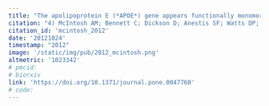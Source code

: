 ```yaml
---
title: "The apolipoprotein E (*APOE*) gene appears functionally monomorphic in chimpanzees (*Pan troglodytes*)"
citation: "4) McIntosh AM; Bennett C; Dickson D; Anestis SF; Watts DP; **Webster TH**; Fontenot MB; Bradley BJ. 2012. The apolipoprotein E (*APOE*) gene appears functionally monomorphic in chimpanzees (*Pan troglodytes*). *PLoS ONE* 7(10): e47760."
citation_id: 'mcintosh_2012'
date: '20121024'
timestamp: "2012"
image: '/static/img/pub/2012_mcintosh.png'
altmetric: '1023342'
# pmcid:
# biorxiv
link: 'https://doi.org/10.1371/journal.pone.0047760'
# code:
---
```

